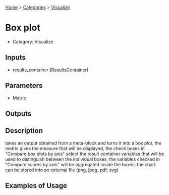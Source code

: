 
[Home](../../../index.html) > [Categories](../../index.html) > [Visualize](index.html)

# Box plot

* Category: Visualize

## Inputs

* results_container [[ResultsContainer](../../../data_types.html#resultscontainer)]

## Parameters

* Metric

## Outputs



## Description

  takes an output obtained from a meta-block and turns it into a box plot, the metric gives the measure that will be displayed, the check boxes in "Compare box plots by axis" select the result container variables that will be used to distinguish between the individual boxes, the variables checked in "Compute scores by axis" will be aggregated inside the boxes, the chart can be stored into an external file (png, jpeg, pdf, svg) 

## Examples of Usage
        